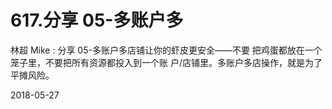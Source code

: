 # 617.分享 05-多账户多

林超 Mike : 分享 05-多账户多店铺让你的虾皮更安全——不要 把鸡蛋都放在一个笼子里，不要把所有资源都投入到一个账 户/店铺里。多账户多店操作，就是为了平摊风险。

2018-05-27